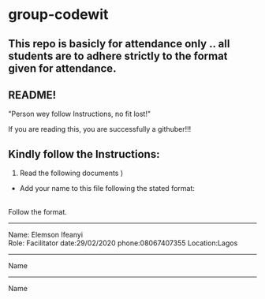 # group-codewit

## This repo is basicly for attendance only .. all students are to adhere strictly to the format given for attendance.

## README!

"Person wey follow Instructions, no fit lost!"

If you are reading this, you are successfully a githuber!!!

## Kindly follow the Instructions:

1. Read the following documents
   )

- Add your name to this file following the stated format:

<br/> Follow the format.<br/>

---

Name: Elemson Ifeanyi <br/>
Role: Facilitator
date:29/02/2020
phone:08067407355
Location:Lagos

---

Name <br/>

---

Name <br/>
